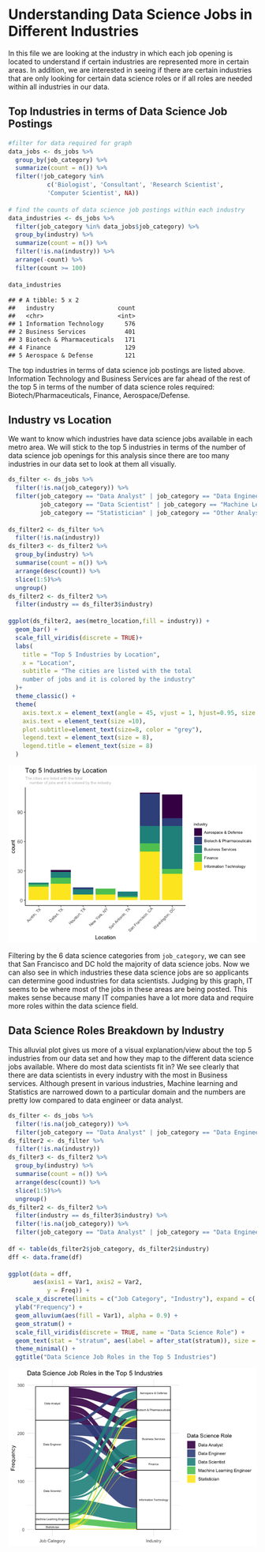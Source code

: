 Understanding Data Science Jobs in Different Industries
================

In this file we are looking at the industry in which each job opening is
located to understand if certain industries are represented more in
certain areas. In addition, we are interested in seeing if there are
certain industries that are only looking for certain data science roles
or if all roles are needed within all industries in our data.

## Top Industries in terms of Data Science Job Postings

``` r
#filter for data required for graph
data_jobs <- ds_jobs %>% 
  group_by(job_category) %>% 
  summarize(count = n()) %>% 
  filter(!job_category %in% 
           c('Biologist', 'Consultant', 'Research Scientist', 
           'Computer Scientist', NA))

# find the counts of data science job postings within each industry
data_industries <- ds_jobs %>%
  filter(job_category %in% data_jobs$job_category) %>% 
  group_by(industry) %>% 
  summarize(count = n()) %>% 
  filter(!is.na(industry)) %>% 
  arrange(-count) %>% 
  filter(count >= 100)

data_industries
```

    ## # A tibble: 5 x 2
    ##   industry                  count
    ##   <chr>                     <int>
    ## 1 Information Technology      576
    ## 2 Business Services           401
    ## 3 Biotech & Pharmaceuticals   171
    ## 4 Finance                     129
    ## 5 Aerospace & Defense         121

The top industries in terms of data science job postings are listed
above. Information Technology and Business Services are far ahead of the
rest of the top 5 in terms of the number of data science roles required:
Biotech/Pharmaceuticals, Finance, Aerospace/Defense.

## Industry vs Location

We want to know which industries have data science jobs available in
each metro area. We will stick to the top 5 industries in terms of the
number of data science job openings for this analysis since there are
too many industries in our data set to look at them all visually.

``` r
ds_filter <- ds_jobs %>%
  filter(!is.na(job_category)) %>%
  filter(job_category == "Data Analyst" | job_category == "Data Engineer" | 
         job_category == "Data Scientist" | job_category == "Machine Learning Engineer" |
         job_category == "Statistician" | job_category == "Other Analyst")

ds_filter2 <- ds_filter %>%
  filter(!is.na(industry))
ds_filter3 <- ds_filter2 %>%
  group_by(industry) %>%
  summarise(count = n()) %>%
  arrange(desc(count)) %>%
  slice(1:5)%>%
  ungroup()
ds_filter2 <- ds_filter2 %>%
  filter(industry == ds_filter3$industry)

ggplot(ds_filter2, aes(metro_location,fill = industry)) +
  geom_bar() +
  scale_fill_viridis(discrete = TRUE)+
  labs(
    title = "Top 5 Industries by Location",
    x = "Location",
    subtitle = "The cities are listed with the total 
    number of jobs and it is colored by the industry"
  )+
  theme_classic() +
  theme(
    axis.text.x = element_text(angle = 45, vjust = 1, hjust=0.95, size = 8),
    axis.text = element_text(size =10),
    plot.subtitle=element_text(size=8, color = "grey"),
    legend.text = element_text(size = 8),
    legend.title = element_text(size = 8)
  )
```

![](3_2_Industry_files/figure-gfm/unnamed-chunk-3-1.png)<!-- -->

Filtering by the 6 data science categories from `job_category`, we can
see that San Francisco and DC hold the majority of data science jobs.
Now we can also see in which industries these data science jobs are so
applicants can determine good industries for data scientists. Judging by
this graph, IT seems to be where most of the jobs in these areas are
being posted. This makes sense because many IT companies have a lot more
data and require more roles within the data science field.

## Data Science Roles Breakdown by Industry

This alluvial plot gives us more of a visual explanation/view about the
top 5 industries from our data set and how they map to the different
data science jobs available. Where do most data scientists fit in? We
see clearly that there are data scientists in every industry with the
most in Business services. Although present in various industries,
Machine learning and Statistics are narrowed down to a particular domain
and the numbers are pretty low compared to data engineer or data
analyst.

``` r
ds_filter <- ds_jobs %>%
  filter(!is.na(job_category)) %>%
  filter(job_category == "Data Analyst" | job_category == "Data Engineer" | job_category == "Data Scientist" | job_category == "Machine Learning Engineer" | job_category == "Statistician" | job_category == "Other Analyst")
ds_filter2 <- ds_filter %>%
  filter(!is.na(industry))
ds_filter3 <- ds_filter2 %>%
  group_by(industry) %>%
  summarise(count = n()) %>%
  arrange(desc(count)) %>%
  slice(1:5)%>%
  ungroup()
ds_filter2 <- ds_filter2 %>%
  filter(industry == ds_filter3$industry) %>%
  filter(!is.na(job_category)) %>%
  filter(job_category == "Data Analyst" | job_category == "Data Engineer" | job_category == "Data Scientist" | job_category == "Machine Learning Engineer" | job_category == "Statistician")

df <- table(ds_filter2$job_category, ds_filter2$industry)
dff <- data.frame(df)

ggplot(data = dff,
       aes(axis1 = Var1, axis2 = Var2,
           y = Freq)) +
  scale_x_discrete(limits = c("Job Category", "Industry"), expand = c(.2, .05)) +
  ylab("Frequency") +
  geom_alluvium(aes(fill = Var1), alpha = 0.9) +
  geom_stratum() +
  scale_fill_viridis(discrete = TRUE, name = "Data Science Role") +
  geom_text(stat = "stratum", aes(label = after_stat(stratum)), size = 2) +
  theme_minimal() +
  ggtitle("Data Science Job Roles in the Top 5 Industries")
```

![](3_2_Industry_files/figure-gfm/unnamed-chunk-4-1.png)<!-- -->
